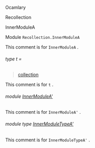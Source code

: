 Ocamlary

Recollection

InnerModuleA

Module `Recollection.InnerModuleA`

This comment is for `InnerModuleA` .

<a id="type-t"></a>

###### type t =

> [collection](Ocamlary.Recollection.md#type-collection)

This comment is for `t` .

<a id="module-InnerModuleA'"></a>

###### module [InnerModuleA'](Ocamlary.Recollection.InnerModuleA.InnerModuleA'.md)

This comment is for `InnerModuleA'` .

<a id="module-type-InnerModuleTypeA'"></a>

###### module type [InnerModuleTypeA'](Ocamlary.Recollection.InnerModuleA.module-type-InnerModuleTypeA'.md)

This comment is for `InnerModuleTypeA'` .

